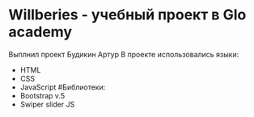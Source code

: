 # Willberies - учебный проект в Glo academy
Выплнил проект Будикин Артур
В проекте использовались языки:
- HTML
- CSS
- JavaScript
#Библиотеки:
- Bootstrap v.5
- Swiper slider JS
